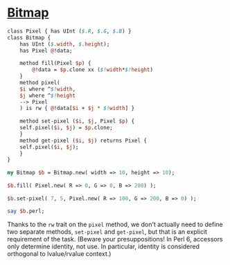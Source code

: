 [1]: https://rosettacode.org/wiki/Bitmap

# [Bitmap][1]

```perl
class Pixel { has UInt ($.R, $.G, $.B) }
class Bitmap {
    has UInt ($.width, $.height);
    has Pixel @!data;
 
    method fill(Pixel $p) {
        @!data = $p.clone xx ($!width*$!height)
    }
    method pixel(
	$i where ^$!width,
	$j where ^$!height
	--> Pixel
    ) is rw { @!data[$i + $j * $!width] }
 
    method set-pixel ($i, $j, Pixel $p) {
	self.pixel($i, $j) = $p.clone;
    }
    method get-pixel ($i, $j) returns Pixel {
	self.pixel($i, $j);
    }
}
 
my Bitmap $b = Bitmap.new( width => 10, height => 10);
 
$b.fill( Pixel.new( R => 0, G => 0, B => 200) );
 
$b.set-pixel( 7, 5, Pixel.new( R => 100, G => 200, B => 0) );
 
say $b.perl;
```


Thanks to the `rw` trait on the `pixel` method, we don't actually need to define two separate methods, `set-pixel` and `get-pixel`, but that is an explicit requirement of the task. (Beware your presuppositions! In Perl 6, accessors only determine identity, not use. In particular, identity is considered orthogonal to lvalue/rvalue context.)